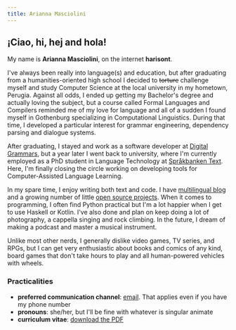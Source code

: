 ```yaml
---
title: Arianna Masciolini
---
```


## ¡Ciao, hi, hej and hola!
My name is __Arianna Masciolini__, on the internet __harisont__.

I've always been really into language(s) and education, but after graduating from a humanities-oriented high school I decided to ~~torture~~ challenge myself and study Computer Science at the local university in my hometown, Perugia. 
Against all odds, I ended up getting my Bachelor's degree and actually loving the subject, but a course called Formal Languages and Compilers reminded me of my love for language and all of a sudden I found myself in Gothenburg specializing in Computational Linguistics.
During that time, I developed a particular interest for grammar engineering, dependency parsing and dialogue systems.

After graduating, I stayed and work as a software developer at [Digital Grammars](https://www.digitalgrammars.com/), but a year later I went back to university, where I'm currently employed as a PhD student in Language Technology at [Språkbanken Text](https://spraakbanken.gu.se/).
Here, I'm finally closing the circle working on developing tools for Computer-Assisted Language Learning.

In my spare time, I enjoy writing both text and code. 
I have [multilingual blog](blog.md) and a growing number of little [open source projects](projects.md#software). 
When it comes to programming, I often find Python practical but I'm a lot happier when I get to use Haskell or Kotlin. 
I've also done and plan on keep doing a lot of photography, a cappella singing and rock climbing. 
In the future, I dream of making a podcast and master a musical instrument. 

Unlike most other nerds, I generally dislike video games, TV series, and RPGs, but I can get very enthusiastic about books and comics of any kind, board games that don't take hours to play and all human-powered vehicles with wheels.

### Practicalities

- __preferred communication channel__: [email](mailto:arianna.masciolini@gmail.com). That applies even if you have my phone number
- __pronouns__: she/her, but I'll be fine with whatever is singular animate
- __curriculum vitae__: [download the PDF](https://github.com/harisont/cv/raw/master/cv.pdf)
